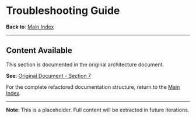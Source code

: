 # Troubleshooting Guide

**Back to**: [Main Index](../README.md)

---

## Content Available

This section is documented in the original architecture document.

**See**: [Original Document - Section 7](../../llm-integration-architecture.md)

For the complete refactored documentation structure, return to the [Main Index](../README.md).

---

**Note**: This is a placeholder. Full content will be extracted in future iterations.

